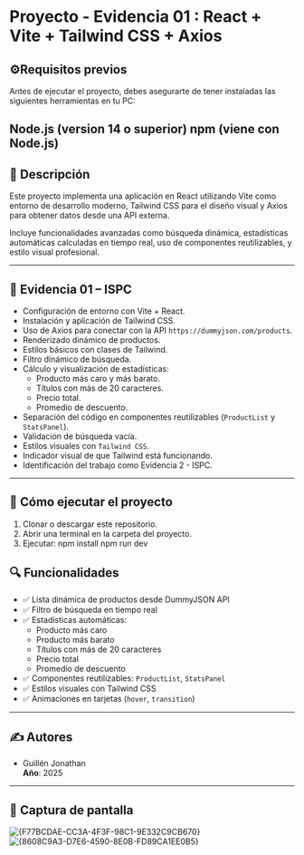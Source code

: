 # Proyecto - Evidencia 01 : React + Vite + Tailwind CSS + Axios

## ⚙️Requisitos previos
Antes de ejecutar el proyecto, debes asegurarte de tener instaladas las siguientes herramientas en tu PC:

Node.js (version 14 o superior)
npm (viene con Node.js)
---

## 📌 Descripción

Este proyecto implementa una aplicación en React utilizando Vite como entorno de desarrollo moderno, Tailwind CSS para el diseño visual y Axios para obtener datos desde una API externa.

Incluye funcionalidades avanzadas como búsqueda dinámica, estadísticas automáticas calculadas en tiempo real, uso de componentes reutilizables, y estilo visual profesional.

---

## 🧾 Evidencia 01 – ISPC

- Configuración de entorno con Vite + React.
- Instalación y aplicación de Tailwind CSS.
- Uso de Axios para conectar con la API `https://dummyjson.com/products`.
- Renderizado dinámico de productos.
- Estilos básicos con clases de Tailwind.
- Filtro dinámico de búsqueda.
- Cálculo y visualización de estadísticas:
  - Producto más caro y más barato.
  - Títulos con más de 20 caracteres.
  - Precio total.
  - Promedio de descuento.
- Separación del código en componentes reutilizables (`ProductList` y `StatsPanel`).
- Validación de búsqueda vacía.
- Estilos visuales con `Tailwind CSS`.
- Indicador visual de que Tailwind está funcionando.
- Identificación del trabajo como Evidencia 2 - ISPC.

---

## 🚀 Cómo ejecutar el proyecto

1. Clonar o descargar este repositorio.
2. Abrir una terminal en la carpeta del proyecto.
3. Ejecutar:
      npm install
      npm run dev



## 🔍 Funcionalidades

- ✅ Lista dinámica de productos desde DummyJSON API
- ✅ Filtro de búsqueda en tiempo real
- ✅ Estadísticas automáticas:
  - Producto más caro
  - Producto más barato
  - Títulos con más de 20 caracteres
  - Precio total
  - Promedio de descuento
- ✅ Componentes reutilizables: `ProductList`, `StatsPanel`
- ✅ Estilos visuales con Tailwind CSS
- ✅ Animaciones en tarjetas (`hover`, `transition`)

---

## ✍️ Autores

- Guillén Jonathan  
**Año**: 2025

---

## 📸 Captura de pantalla

![{F77BCDAE-CC3A-4F3F-98C1-9E332C9CB670}](https://github.com/user-attachments/assets/89c8976b-e764-431d-a8ff-9017e3725b63)
![{8608C9A3-D7E6-4590-8E0B-FD89CA1EE0B5}](https://github.com/user-attachments/assets/ffc9eec8-cb2f-4453-88ca-2dbdff9e8fe9)

